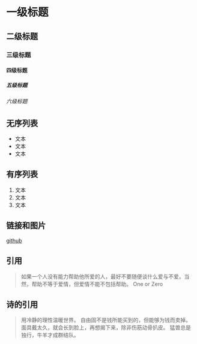 # 一级标题
## 二级标题
### 三级标题
#### 四级标题
##### 五级标题
###### 六级标题

## 无序列表
- 文本
- 文本
- 文本

## 有序列表
1. 文本
2. 文本
3. 文本

## 链接和图片
[github](https://github.com)

## 引用
> 如果一个人没有能力帮助他所爱的人，最好不要随便谈什么爱与不爱。当然，帮助不等于爱情，但爱情不能不包括帮助。
One or Zero

## 诗的引用
> 用冷静的理性温暖世界。
> 自由固不是钱所能买到的，但能够为钱而卖掉。
> 面具戴太久，就会长到脸上，再想揭下来，除非伤筋动骨扒皮。
> 猛兽总是独行，牛羊才成群结队。
